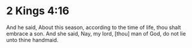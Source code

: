 # 2 Kings 4:16

And he said, About this season, according to the time of life, thou shalt embrace a son. And she said, Nay, my lord, [thou] man of God, do not lie unto thine handmaid.